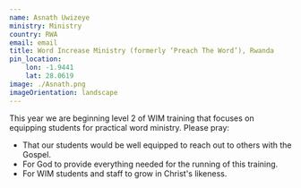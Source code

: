 ```yaml
---
name: Asnath Uwizeye
ministry: Ministry
country: RWA
email: email
title: Word Increase Ministry (formerly ‘Preach The Word’), Rwanda
pin_location:
    lon: -1.9441
    lat: 28.0619
image: ./Asnath.png
imageOrientation: landscape
---
```

This year we are beginning level 2 of WIM training that focuses on equipping students for practical word ministry. Please pray:
* That our students would be well equipped to reach out to others with the Gospel.
* For God to provide everything needed for the running of this training.
* For WIM students and staff to grow in Christ's likeness.
